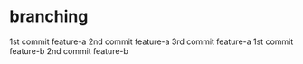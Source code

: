 # branching
1st commit feature-a
2nd commit feature-a
3rd commit feature-a
1st commit feature-b
2nd commit feature-b
